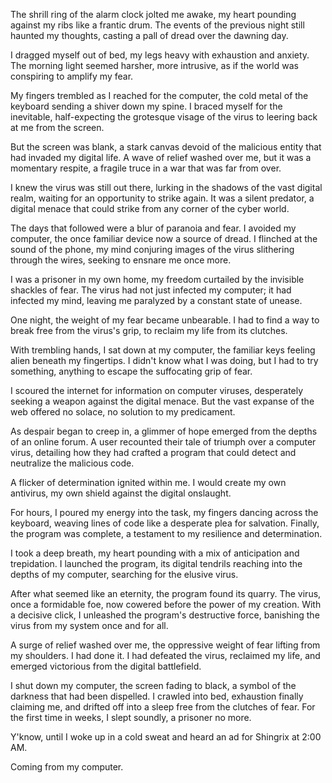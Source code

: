   
The shrill ring of the alarm clock jolted me awake, my heart pounding against my ribs like a frantic drum. The events of the previous night still haunted my thoughts, casting a pall of dread over the dawning day.  
  
I dragged myself out of bed, my legs heavy with exhaustion and anxiety. The morning light seemed harsher, more intrusive, as if the world was conspiring to amplify my fear.  
  
My fingers trembled as I reached for the computer, the cold metal of the keyboard sending a shiver down my spine. I braced myself for the inevitable, half-expecting the grotesque visage of the virus to leering back at me from the screen.  
  
But the screen was blank, a stark canvas devoid of the malicious entity that had invaded my digital life. A wave of relief washed over me, but it was a momentary respite, a fragile truce in a war that was far from over.  
  
I knew the virus was still out there, lurking in the shadows of the vast digital realm, waiting for an opportunity to strike again. It was a silent predator, a digital menace that could strike from any corner of the cyber world.  
  
The days that followed were a blur of paranoia and fear. I avoided my computer, the once familiar device now a source of dread. I flinched at the sound of the phone, my mind conjuring images of the virus slithering through the wires, seeking to ensnare me once more.  
  
I was a prisoner in my own home, my freedom curtailed by the invisible shackles of fear. The virus had not just infected my computer; it had infected my mind, leaving me paralyzed by a constant state of unease.  
  
One night, the weight of my fear became unbearable. I had to find a way to break free from the virus's grip, to reclaim my life from its clutches.  
  
With trembling hands, I sat down at my computer, the familiar keys feeling alien beneath my fingertips. I didn't know what I was doing, but I had to try something, anything to escape the suffocating grip of fear.  
  
I scoured the internet for information on computer viruses, desperately seeking a weapon against the digital menace. But the vast expanse of the web offered no solace, no solution to my predicament.  
  
As despair began to creep in, a glimmer of hope emerged from the depths of an online forum. A user recounted their tale of triumph over a computer virus, detailing how they had crafted a program that could detect and neutralize the malicious code.  
  
A flicker of determination ignited within me. I would create my own antivirus, my own shield against the digital onslaught.  
  
For hours, I poured my energy into the task, my fingers dancing across the keyboard, weaving lines of code like a desperate plea for salvation. Finally, the program was complete, a testament to my resilience and determination.  
  
I took a deep breath, my heart pounding with a mix of anticipation and trepidation. I launched the program, its digital tendrils reaching into the depths of my computer, searching for the elusive virus.  
  
After what seemed like an eternity, the program found its quarry. The virus, once a formidable foe, now cowered before the power of my creation. With a decisive click, I unleashed the program's destructive force, banishing the virus from my system once and for all.  
  
A surge of relief washed over me, the oppressive weight of fear lifting from my shoulders. I had done it. I had defeated the virus, reclaimed my life, and emerged victorious from the digital battlefield.  
  
I shut down my computer, the screen fading to black, a symbol of the darkness that had been dispelled. I crawled into bed, exhaustion finally claiming me, and drifted off into a sleep free from the clutches of fear. For the first time in weeks, I slept soundly, a prisoner no more.  


Y'know, until I woke up in a cold sweat and heard an ad for Shingrix at 2:00 AM.

  
Coming from my computer.